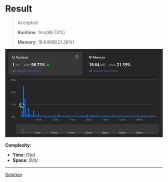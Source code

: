 # Result

> Accepted
>
> **Runtime**: 1ms(98.73%)
>
> **Memory**: 18.64MB(21.39%)


![Result Image](result.png)


**Complexity:**

- **Time:** *O(n)*
- **Space:** *O(n)*


---

[Solution](https://leetcode.com/problems/counting-bits/solutions/1808435/python-javascript-very-deep-explanation)